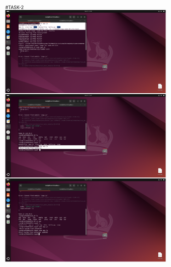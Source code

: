 #TASK-2
![filters image](https://github.com/Dhruv-prajapati-code/INTERNSHIP-TASKS/blob/adc40f9ff8b295e028048020bba5463e66012f99/vol2-1.png)
![filters image](https://github.com/Dhruv-prajapati-code/INTERNSHIP-TASKS/blob/adc40f9ff8b295e028048020bba5463e66012f99/vol2-2.png)
![filters image](https://github.com/Dhruv-prajapati-code/INTERNSHIP-TASKS/blob/adc40f9ff8b295e028048020bba5463e66012f99/vol2-3.png)


